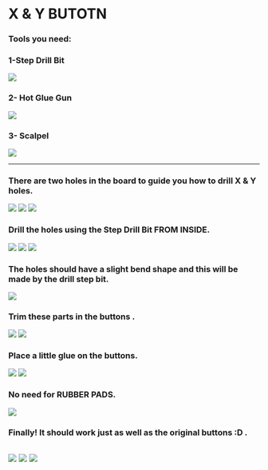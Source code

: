 # X & Y BUTOTN

### Tools you need:
### 1-Step Drill Bit 
![](https://github.com/Gameboypi/SPW/blob/master/X_Y/1.JPG)
### 2- Hot Glue Gun
![](https://github.com/Gameboypi/SPW/blob/master/X_Y/1-2.JPG)
### 3- Scalpel 
![](https://github.com/Gameboypi/SPW/blob/master/X_Y/1-3.JPG)

-----

### There are two holes in the board to guide you how to drill X & Y holes.
![](https://github.com/Gameboypi/SPW/blob/master/X_Y/2.JPG)
![](https://github.com/Gameboypi/SPW/blob/master/X_Y/3.JPG)
![](https://github.com/Gameboypi/SPW/blob/master/X_Y/4.JPG)
### Drill the holes using the Step Drill Bit FROM INSIDE.
![](https://github.com/Gameboypi/SPW/blob/master/X_Y/5.JPG)
![](https://github.com/Gameboypi/SPW/blob/master/X_Y/6.JPG)
![](https://github.com/Gameboypi/SPW/blob/master/X_Y/8.JPG)
### The holes should have a slight bend shape and this will be made by the drill step bit. 
![](https://github.com/Gameboypi/SPW/blob/master/X_Y/9.JPG)
### Trim these parts in the buttons .
![](https://github.com/Gameboypi/SPW/blob/master/X_Y/10.JPG)
![](https://github.com/Gameboypi/SPW/blob/master/X_Y/11.JPG)
### Place a little glue on the buttons.
![](https://github.com/Gameboypi/SPW/blob/master/X_Y/12.JPG)
![](https://github.com/Gameboypi/SPW/blob/master/X_Y/13.JPG)
### No need for RUBBER PADS.
![](https://github.com/Gameboypi/SPW/blob/master/X_Y/14.JPG)
### Finally! It should work just as well as the original buttons :D .
![](https://github.com/Gameboypi/SPW/blob/master/X_Y/15.JPG)
![](https://github.com/Gameboypi/SPW/blob/master/X_Y/16.JPG)
![](https://github.com/Gameboypi/SPW/blob/master/X_Y/17.JPG)
-----
